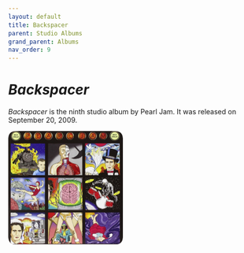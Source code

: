 ```yaml
---
layout: default
title: Backspacer
parent: Studio Albums
grand_parent: Albums
nav_order: 9
---
```


# *Backspacer*

*Backspacer* is the ninth studio album by Pearl Jam. It was released on September 20, 2009.

<img src="/assets/album-images/backspacer-cover.png" alt="Backspacer album cover" width="233" height="230"> 